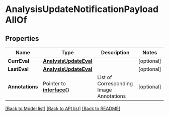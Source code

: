 # AnalysisUpdateNotificationPayloadAllOf

## Properties

Name | Type | Description | Notes
------------ | ------------- | ------------- | -------------
**CurrEval** | [**AnalysisUpdateEval**](AnalysisUpdateEval.md) |  | [optional] 
**LastEval** | [**AnalysisUpdateEval**](AnalysisUpdateEval.md) |  | [optional] 
**Annotations** | Pointer to [**interface{}**](.md) | List of Corresponding Image Annotations | [optional] 

[[Back to Model list]](../README.md#documentation-for-models) [[Back to API list]](../README.md#documentation-for-api-endpoints) [[Back to README]](../README.md)


